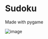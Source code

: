 # Sudoku
Made with pygame

![image](https://github.com/user-attachments/assets/16865e47-a9f9-4797-b506-cf587910fd63)
